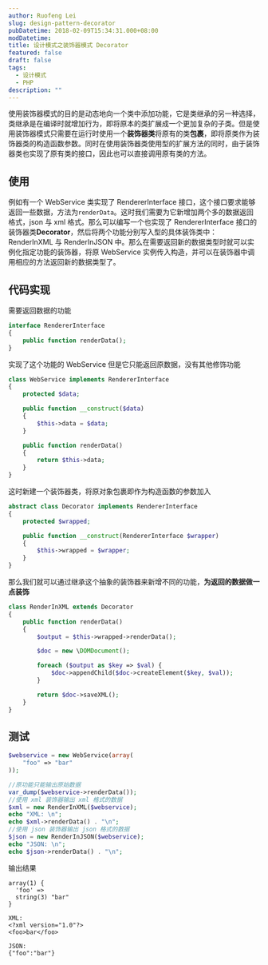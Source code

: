 ```yaml
---
author: Ruofeng Lei
slug: design-pattern-decorator
pubDatetime: 2018-02-09T15:34:31.000+08:00
modDatetime:
title: 设计模式之装饰器模式 Decorator
featured: false
draft: false
tags:
  - 设计模式
  - PHP
description: ""
---
```


使用装饰器模式的目的是动态地向一个类中添加功能，它是类继承的另一种选择，类继承是在编译时就增加行为，即将原本的类扩展成一个更加复杂的子类。但是使用装饰器模式只需要在运行时使用一个**装饰器类**将原有的类**包裹**，即将原类作为装饰器类的构造函数参数。同时在使用装饰器类使用型的扩展方法的同时，由于装饰器类也实现了原有类的接口，因此也可以直接调用原有类的方法。

## 使用

例如有一个 WebService 类实现了 RendererInterface 接口，这个接口要求能够返回一些数据，方法为`renderData`。这时我们需要为它新增加两个多的数据返回格式，json 与 xml 格式。那么可以编写一个也实现了 RendererInterface 接口的装饰器类**Decorator**，然后将两个功能分别写入型的具体装饰类中：RenderInXML 与 RenderInJSON 中。那么在需要返回新的数据类型时就可以实例化指定功能的装饰器，将原 WebService 实例传入构造，并可以在装饰器中调用相应的方法返回新的数据类型了。

## 代码实现

需要返回数据的功能

```php
interface RendererInterface
{
    public function renderData();
}
```

实现了这个功能的 WebService 但是它只能返回原数据，没有其他修饰功能

```php
class WebService implements RendererInterface
{
    protected $data;

    public function __construct($data)
    {
        $this->data = $data;
    }

    public function renderData()
    {
        return $this->data;
    }
}
```

这时新建一个装饰器类，将原对象包裹即作为构造函数的参数加入

```php
abstract class Decorator implements RendererInterface
{
    protected $wrapped;

    public function __construct(RendererInterface $wrapper)
    {
        $this->wrapped = $wrapper;
    }
}
```

那么我们就可以通过继承这个抽象的装饰器来新增不同的功能，**为返回的数据做一点装饰**

```php
class RenderInXML extends Decorator
{
    public function renderData()
    {
        $output = $this->wrapped->renderData();

        $doc = new \DOMDocument();

        foreach ($output as $key => $val) {
            $doc->appendChild($doc->createElement($key, $val));
        }

        return $doc->saveXML();
    }
}
```

## 测试

```php
$webservice = new WebService(array(
    "foo" => "bar"
));

//原功能只能输出原始数据
var_dump($webservice->renderData());
//使用 xml 装饰器输出 xml 格式的数据
$xml = new RenderInXML($webservice);
echo "XML: \n";
echo $xml->renderData() . "\n";
//使用 json 装饰器输出 json 格式的数据
$json = new RenderInJSON($webservice);
echo "JSON: \n";
echo $json->renderData() . "\n";
```

输出结果

```
array(1) {
  'foo' =>
  string(3) "bar"
}

XML:
<?xml version="1.0"?>
<foo>bar</foo>

JSON:
{"foo":"bar"}
```
